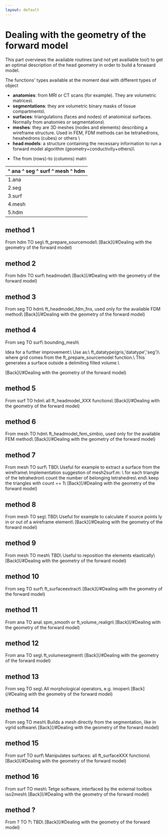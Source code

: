 ```yaml
---
layout: default
---
```


# Dealing with the geometry of the forward model

This part overviews the available routines (and not yet availiable too!) to get an optimal description of the head geometry in order to build a forwaard model.

The functions' types available at the moment deal with different types of object

- **anatomies**: from MRI or CT scans (for example). They are volumetric matrices\\
- **segmentations**: they are volumetric binary masks of tissue compartments\\
- **surfaces**: triangulations (faces and nodes) of anatomical surfaces. Normally from anatomies or segmentations\\
- **meshes**: they are 3D meshes (nodes and elements) describing a wireframe structure. Used in FEM, FDM methods can be tetrahedrons, hexahedrons (cubes) or others \\
- **head models**: a structure containing the necessary information to run a forward model algorithm (geometry+conductivity+others)\\

* The from (rows)-to (columns) matri

 | ^ ana ^ seg ^ surf ^ mesh ^ hdm                                                       
 | -------------------------------                                                       
 | 1.ana|[11](/#method 11 )|[12](/#method 12 )|[10](/#method 10 )|n.a.|n.a.|                
 | 2.seg| n.a.|[13](/#method 13):-||[10](/#method 10 )|[14](/#method 14):-||[3](/#method 3 )|
 | 3.surf| n.a.|[4](/#method 4 )|[15](/#method 15)|[16](/#method 16):-||[5](/#method 5 )|    
 | 4.mesh| n.a.|[8](/#method 8 )|[7](/#method 7 ):-||[9](/#method 9 )|[6](/#method 6 )|      
 | 5.hdm | n.a.|[1](/#method 1 )|[2](/#method 2 ):-||n.a.| n.a.|                           

## method 1

From hdm TO seg\\
ft_prepare_sourcemodel\\
[Back](/#Dealing with the geometry of the forward model)

## method 2

From hdm TO surf\\
headmodel\\
[Back](/#Dealing with the geometry of the forward model)

## method 3

From seg TO hdm\\
ft_headmodel_fdm_fns, used only for the available FDM method\\
[Back](/#Dealing with the geometry of the forward model)

## method 4

From seg TO surf\\
bounding_mesh\\

Idea for a further improvement:\\
Use as:\\
ft_datatype(gris,'datatype','seg')\\
where grid comes from the ft_prepare_sourcemodel function.\\
This generates a surface outside a delimiting filled volume.\\

[Back](/#Dealing with the geometry of the forward model)

## method 5

From surf TO hdm\\
all ft_headmodel_XXX functions\\
[Back](/#Dealing with the geometry of the forward model)

## method 6

From mesh TO hdm\\
ft_headmodel_fem_simbio, used only for the available FEM method\\
[Back](/#Dealing with the geometry of the forward model)

## method 7

From mesh TO surf\\
TBD\\
Useful for example to extract a surface from the wireframe\\
Implementation suggestion of mesh2surf.m: \\
for each triangle of the tetrahedron\\
count the number of belonging tetrahedres\\
end\\
keep the triangles with count == 1\\
[Back](/#Dealing with the geometry of the forward model)

## method 8

From mesh TO seg\\
TBD\\
Useful for example to calculate if source points ly in or out of a wireframe element\\
[Back](/#Dealing with the geometry of the forward model)

## method 9

From mesh TO mesh\\
TBD\\
Useful to reposition the elements elastically\\
[Back](/#Dealing with the geometry of the forward model)

## method 10

From seg TO surf\\
ft_surfaceextract\\
[Back](/#Dealing with the geometry of the forward model)

## method 11

From ana TO ana\\
spm_smooth or ft_volume_realign\\
[Back](/#Dealing with the geometry of the forward model)

## method 12

From ana TO seg\\
ft_volumesegment\\
[Back](/#Dealing with the geometry of the forward model)

## method 13

From seg TO seg\\
All morphological operators, e.g. imopen\\
[Back](/#Dealing with the geometry of the forward model)

## method 14

From seg TO mesh\\
Builds a mesh directly from the segmentation, like in vgrid software\\
[Back](/#Dealing with the geometry of the forward model)

## method 15

From surf TO surf\\
Manipulates surfaces: all ft_surfaceXXX functions\\
[Back](/#Dealing with the geometry of the forward model)

## method 16

From surf TO mesh\\
Tetge software, interfaced by the external toolbox iso2mesh\\
[Back](/#Dealing with the geometry of the forward model)

## method ?

From ? TO ?\\
TBD\\
[Back](/#Dealing with the geometry of the forward model)


